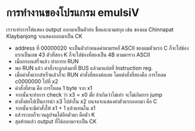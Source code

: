 # การทำงานของโปรแกรม emulsiV
เราจะทำการให้แสดง output ออกมาเป็นตัวย่อ ชื่อและนามสกุล เช่น ของผม Chinnapat Klaybanjong จะแสดงออกมาเป็น CK
- address ที่ 00000020 จะเป็นตัวกำหนดค่าตามรหสั ASCII ของผมตัวแรก C ก็จะใส่ช่องแรกเป็นเลข 43 ตัวที่สอง K ก็จะใส่ช่องที่สองเป็น 4B ตามตาราง ASCII
- เมื่อกรอกเสร็จแล้ว ทำการท RUN
- พอ RUN แล้ว คำสั่งจะถูกส่งมาที่ BUS แล้วมาแปลที่ Instruction reg.
- เมื่อคำสั่งแรกสำเร็จแล้วก็จะ RUN คำสั่งที่สองต่อเลย โดยคำสั่งที่สองคือ การโหลด c0000000 ไปที่ x2
- คำสั่งที่สาม คือ การโหลด 1 byte จาก x1 
- จากนั้นจะทำการ check ว่า x3 = x0 มั้ย ถ้าเกิดว่าไม่เท่า จะไม่เกิดการ jump
- คำสั่งต่อไปเป็นการนำ x3 ไปส่งใน x2 บนจอจะแสดงค่าตัวแรกออกมา คือ C
- จากนั้นจะมีคำสั่งให้ x1 + 1 แล้วแทนใน x1
- แล้วระบบก็จะวนลูปจนได้อีกตัวมา คือตัว K 
- สุดท้ายแล้ว output ที่ได้ออกมาจะเป็น CK
